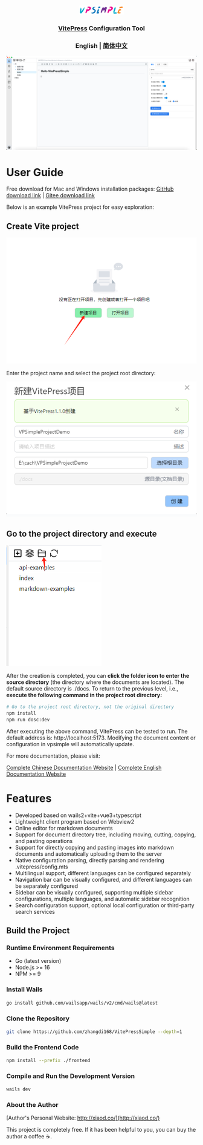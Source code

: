 <div align="center">
<a href="https://github.com/zhangdi168/VitePressSimple">
<img src="./docs/vpstatic/images/vpsimple.png" width="120"/></a>
</div>

[//]: # (<h1 align="center">VitePress Simple</h1>)

<h3 align="center">
<a target="_blank" href="https://vitepress.dev/">VitePress</a> Configuration Tool</h3>

<h3 align="center">
<strong>English</strong> |
<a href="https://github.com/zhangdi168/VitePressSimple/blob/master/README_ZH.md">
简体中文</a>
</h3>

![vpsimple](./docs/vpstatic/images/demo.png)
# User Guide

Free download for Mac and Windows installation packages:
[GitHub download link](https://githubs.com/zhangdi168/VitePressSimple/releases)
| [Gitee download link](https://gitee.com/zhangdi168/VitePressSimple/releases)

Below is an example VitePress project for easy exploration:
## Create Vite project
![Create VitePress project](./docs/vpstatic/images/20240416/9323bce8-7c90-439d-9b1b-49aec08211ea.png)

Enter the project name and select the project root directory:

![4631dcde70f7427bb5d07a2bd6d80b76.png](./docs/vpstatic/images/20240416/4631dcde-70f7-427b-b5d0-7a2bd6d80b76.png)
## Go to the project directory and execute
![img.png](./docs/vpstatic/images/openInDir.png)

After the creation is completed, you can **click the folder icon to enter the source directory** (the directory where the documents are located). The default source directory is ./docs. To return to the previous level, i.e., **execute the following command in the project root directory:**

```bash
# Go to the project root directory, not the original directory
npm install
npm run dosc:dev
```
After executing the above command, VitePress can be tested to run. The default address is: http://localhost:5173. Modifying the document content or configuration in vpsimple will automatically update.

For more documentation, please visit:

[Complete Chinese Documentation Website](http://vpsimple.xiaod.co/zh) |
[Complete English Documentation Website](http://vpsimple.xiaod.co/en)


# Features
* Developed based on wails2+vite+vue3+typescript
* Lightweight client program based on Webview2
* Online editor for markdown documents
* Support for document directory tree, including moving, cutting, copying, and pasting operations
* Support for directly copying and pasting images into markdown documents and automatically uploading them to the server
* Native configuration parsing, directly parsing and rendering .vitepress/config.mts
* Multilingual support, different languages can be configured separately
* Navigation bar can be visually configured, and different languages can be separately configured
* Sidebar can be visually configured, supporting multiple sidebar configurations, multiple languages, and automatic sidebar recognition
* Search configuration support, optional local configuration or third-party search services

## Build the Project

### Runtime Environment Requirements

* Go (latest version)
* Node.js >= 16
* NPM >= 9

### Install Wails

```bash
go install github.com/wailsapp/wails/v2/cmd/wails@latest
```

### Clone the Repository

```bash
git clone https://github.com/zhangdi168/VitePressSimple --depth=1
```

### Build the Frontend Code

```bash
npm install --prefix ./frontend
```

### Compile and Run the Development Version

```bash
wails dev
```

### About the Author
[Author's Personal Website: http://xiaod.co/](http://xiaod.co/)

This project is completely free. If it has been helpful to you, you can buy the author a coffee ☕️.
